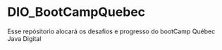 # DIO_BootCampQuebec
Esse repósitorio  alocará os desafios e progresso do bootCamp Québec Java Digital
